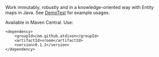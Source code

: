 Work immutably, robustly and in a knowledge-oriented way with Entity maps in Java.
See [DemoTest](https://github.com/atdixon/vroom/blob/master/src/test/java/test/vroom/DemoTest.java)
for example usages.

Available in Maven Central. Use:

    <dependency>
        <groupId>com.github.atdixon</groupId>
        <artifactId>vroom</artifactId>
        <version>0.1.2</version>
    </dependency>

